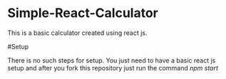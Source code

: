 # Simple-React-Calculator
This is a basic calculator created using react js.

#Setup

There is no such steps for setup.
You just need to have a basic react js setup and after you fork this repository just run the command 
*npm start*
